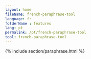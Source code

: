 ```yaml
---
layout: home
fileName: french-paraphrase-tool
language: fr
folderName : features
lang: pt
permalink: /pt/french-paraphrase-tool
tool: french-paraphrase-tool
---
```

{% include section/paraphrase.html %}